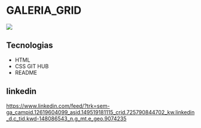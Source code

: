 # GALERIA_GRID
![](/Captura%20de%20Tela%202025-03-17%20às%2014.21.49.png)
## Tecnologias
* HTML
* CSS
GIT HUB
* README

## linkedin 
https://www.linkedin.com/feed/?trk=sem-ga_campid.12619604099_asid.149519181115_crid.725790844702_kw.linkedin_d.c_tid.kwd-148086543_n.g_mt.e_geo.9074235